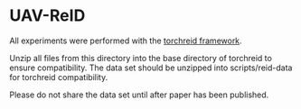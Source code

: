 # UAV-ReID

All experiments were performed with the [torchreid framework](https://github.com/KaiyangZhou/deep-person-reid). 

Unzip all files from this directory into the base directory of torchreid to ensure compatibility. The data set should be unzipped into scripts/reid-data for torchreid compatibility.

Please do not share the data set until after paper has been published.